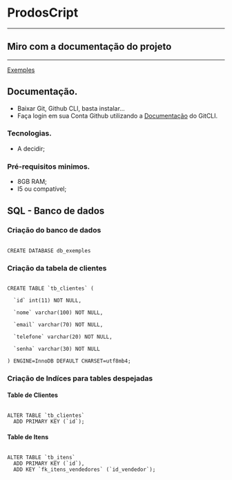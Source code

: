 # ProdosCript

---

## Miro com a documentação do projeto 

---

[Exemples](https://miro.com/app/board/o9J_lBMxbWc=/) 

## Documentação.

* Baixar Git, Github CLI, basta instalar...
* Faça login em sua Conta Github utilizando a [Documentação](https://github.com/cli/cli#installation) do GitCLI.

### Tecnologias.

* A decidir;

### Pré-requisitos minimos.

* 8GB RAM;
* I5 ou compatível;

## SQL - Banco de dados 


### Criação do banco de dados

```

CREATE DATABASE db_exemples

```

### Criação da tabela de clientes

```

CREATE TABLE `tb_clientes` ( 

  `id` int(11) NOT NULL, 

  `nome` varchar(100) NOT NULL, 

  `email` varchar(70) NOT NULL, 

  `telefone` varchar(20) NOT NULL, 

  `senha` varchar(30) NOT NULL 

) ENGINE=InnoDB DEFAULT CHARSET=utf8mb4; 

```

### Criação de Indíces para tables despejadas

#### Table de Clientes

```

ALTER TABLE `tb_clientes` 
  ADD PRIMARY KEY (`id`); 

```

#### Table de Itens

```

ALTER TABLE `tb_itens` 
  ADD PRIMARY KEY (`id`), 
  ADD KEY `fk_itens_vendedores` (`id_vendedor`); 

```
